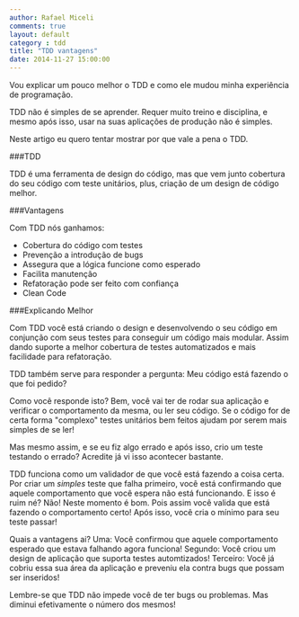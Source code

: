 ```yaml
---
author: Rafael Miceli
comments: true
layout: default
category : tdd
title: "TDD vantagens"
date: 2014-11-27 15:00:00
---
```


Vou explicar um pouco melhor o TDD e como ele mudou minha experiência de programação. 
 
TDD não é simples de se aprender. Requer muito treino e disciplina, e mesmo após isso, usar na suas aplicações de produção não é simples. 
 
Neste artigo eu quero tentar mostrar por que vale a pena o TDD. 

###TDD
 
TDD é uma ferramenta de design do código, mas que vem junto cobertura do seu código com teste unitários, plus, criação de um design de código melhor. 

###Vantagens
 
Com TDD nós ganhamos: 
 
- Cobertura do código com testes 
- Prevenção a introdução de bugs 
- Assegura que a lógica funcione como esperado 
- Facilita manutenção 
- Refatoração pode ser feito com confiança 
- Clean Code 
 
###Explicando Melhor
 
Com TDD  você está criando o design e desenvolvendo o seu código em conjunção com seus testes para conseguir um código mais modular. Assim dando suporte a melhor cobertura de testes automatizados e mais facilidade para refatoração. 
 
TDD também serve para responder a pergunta: Meu código está fazendo o que foi pedido? 
 
Como você responde isto? Bem, você vai ter de rodar sua aplicação e verificar o comportamento da mesma, ou ler seu código. Se o código for de certa forma "complexo" testes unitários bem feitos ajudam por serem mais simples de se ler! 
 
Mas mesmo assim, e se eu fiz algo errado e após isso, crio um teste testando o errado? Acredite já vi isso acontecer bastante. 
 
TDD funciona como um validador de que você está fazendo a coisa certa. Por criar um *simples* teste que falha primeiro, você está confirmando que aquele comportamento que você espera não está funcionando. E isso é ruim né? Não! Neste momento é bom. Pois assim você valida que está fazendo o comportamento certo! Após isso, você cria o mínimo para seu teste passar! 
 
Quais a vantagens ai? Uma: Você confirmou que aquele comportamento esperado que estava falhando agora funciona! Segundo:  Você criou um design de aplicação que suporta testes automtizados! Terceiro: Você já cobriu essa sua área da aplicação e preveniu ela contra bugs que possam ser inseridos! 
 
Lembre-se que TDD não impede você de ter bugs ou problemas. Mas diminui efetivamente o número dos mesmos! 



